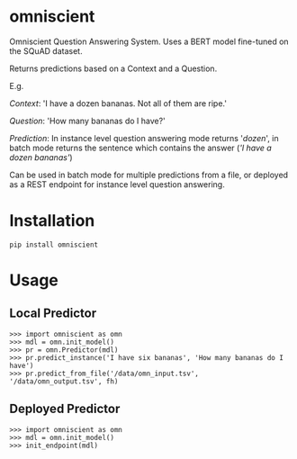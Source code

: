 # omniscient
Omniscient Question Answering System. Uses a BERT model fine-tuned on the SQuAD dataset.

Returns predictions based on a Context and a Question. 

E.g. 

_Context_: 'I have a dozen bananas. Not all of them are ripe.'

_Question_: 'How many bananas do I have?'

_Prediction_: In instance level question answering mode returns '_dozen_', 
in batch mode returns the sentence which contains the answer 
(_'I have a dozen bananas'_)


Can be used in batch mode for multiple predictions from a file, or 
deployed as a REST endpoint for instance level question answering. 

# Installation
```
pip install omniscient
```

# Usage

## Local Predictor
```
>>> import omniscient as omn
>>> mdl = omn.init_model()
>>> pr = omn.Predictor(mdl)
>>> pr.predict_instance('I have six bananas', 'How many bananas do I have')
>>> pr.predict_from_file('/data/omn_input.tsv', '/data/omn_output.tsv', fh)
```


## Deployed Predictor
```
>>> import omniscient as omn
>>> mdl = omn.init_model()
>>> init_endpoint(mdl)
```

